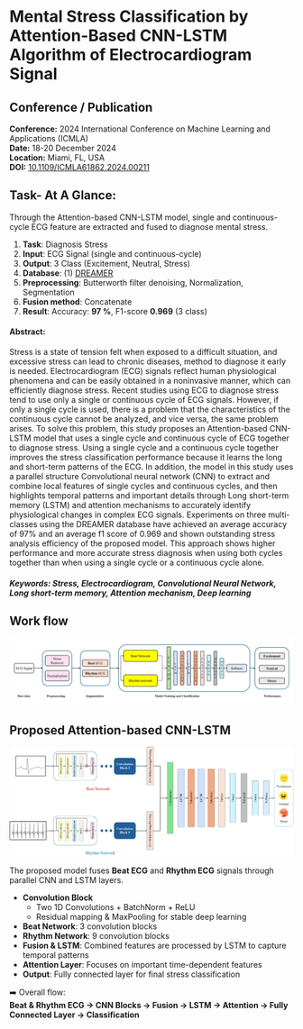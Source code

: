 # Mental Stress Classification by Attention-Based CNN-LSTM Algorithm of Electrocardiogram Signal

## Conference / Publication
**Conference:** 2024 International Conference on Machine Learning and Applications (ICMLA)   
**Date:** 18-20 December 2024   
**Location:** Miami, FL, USA   
**DOI:** [10.1109/ICMLA61862.2024.00211](https://ieeexplore.ieee.org/abstract/document/10903250)

## Task- At A Glance:
Through the Attention-based CNN-LSTM model, single and continuous-cycle ECG feature are extracted and fused to diagnose mental stress.  
1. __Task__: Diagnosis Stress
2. __Input__: ECG Signal (single and continuous-cycle)
3. __Output__:  3 Class (Excitement, Neutral, Stress)
4. __Database__: (1) [DREAMER](https://ieeexplore.ieee.org/document/7887697)
5. __Preprocessing__: Butterworth filter denoising, Normalization, Segmentation
6. __Fusion method__: Concatenate
7. __Result__: Accuracy: **97 %**, F1-score **0.969** (3 class)

#### **Abstract:**  
Stress is a state of tension felt when exposed to a difficult situation, and excessive stress can lead to chronic diseases, method to diagnose it early is needed. Electrocardiogram (ECG) signals reflect human physiological phenomena and can be easily obtained in a noninvasive manner, which can efficiently diagnose stress. Recent studies using ECG to diagnose stress tend to use only a single or continuous cycle of ECG signals. However, if only a single cycle is used, there is a problem that the characteristics of the continuous cycle cannot be analyzed, and vice versa, the same problem arises. To solve this problem, this study proposes an Attention-based CNN-LSTM model that uses a single cycle and continuous cycle of ECG together to diagnose stress. Using a single cycle and a continuous cycle together improves the stress classification performance because it learns the long and short-term patterns of the ECG. In addition, the model in this study uses a parallel structure Convolutional neural network (CNN) to extract and combine local features of single cycles and continuous cycles, and then highlights temporal patterns and important details through Long short-term memory (LSTM) and attention mechanisms to accurately identify physiological changes in complex ECG signals. Experiments on three multi-classes using the DREAMER database have achieved an average accuracy of 97% and an average f1 score of 0.969 and shown outstanding stress analysis efficiency of the proposed model. This approach shows higher performance and more accurate stress diagnosis when using both cycles together than when using a single cycle or a continuous cycle alone.

##### **Keywords:**  Stress, Electrocardiogram, Convolutional Neural Network, Long short-term memory, Attention mechanism, Deep learning 


## Work flow
![image](https://github.com/eejji/Stress-classification-by-Attention-based-CNN-LSTM/blob/main/image/Flowchart.png)

## Proposed Attention-based CNN-LSTM
![image](https://github.com/eejji/Stress-classification-by-Attention-based-CNN-LSTM/blob/main/image/Proposed_CNN_LSTM.jpg)

The proposed model fuses **Beat ECG** and **Rhythm ECG** signals through parallel CNN and LSTM layers.

- **Convolution Block**  
  - Two 1D Convolutions + BatchNorm + ReLU  
  - Residual mapping & MaxPooling for stable deep learning  
- **Beat Network**: 3 convolution blocks  
- **Rhythm Network**: 9 convolution blocks  
- **Fusion & LSTM**: Combined features are processed by LSTM to capture temporal patterns  
- **Attention Layer**: Focuses on important time-dependent features  
- **Output**: Fully connected layer for final stress classification  

➡️ Overall flow:  
**Beat & Rhythm ECG → CNN Blocks → Fusion → LSTM → Attention → Fully Connected Layer → Classification**

